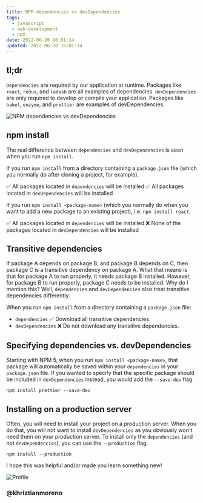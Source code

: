```yaml
---
title: NPM dependencies vs devDependencies
tags:
  - javascript
  - web-development
  - npm
date: 2022-06-20 16:01:14
updated: 2022-06-20 16:01:14
---
```


## tl;dr

`Dependencies` are required by our application at runtime. Packages like `react`, `redux`, and `lodash` are all examples of dependencies. `devDependencies` are only required to develop or compile your application. Packages like `babel`, `enzyme`, and `prettier` are examples of devDependencies.

![NPM dependencies vs devDependencies](https://media2.dev.to/dynamic/image/width=1000,height=420,fit=cover,gravity=auto,format=auto/https%3A%2F%2Fdev-to-uploads.s3.amazonaws.com%2Fuploads%2Farticles%2Ffvog41kjb51b3zesnmce.jpeg)

## npm install

The real difference between `dependencies` and `devDependencies` is seen when you run `npm install`.

If you run `npm install` from a directory containing a `package.json` file (which you normally do after cloning a project, for example).

✅ All packages located in `dependencies` will be installed
✅ All packages located in `devDependencies` will be installed

If you run `npm install <package-name>` (which you normally do when you want to add a new package to an existing project), i.e. `npm install react`.

✅ All packages located in `dependencies` will be installed
❌ None of the packages located in `devDependencies` will be installed

## Transitive dependencies

If package A depends on package B, and package B depends on C, then package C is a transitive dependency on package A. What that means is that for package A to run properly, it needs package B installed. However, for package B to run properly, package C needs to be installed. Why do I mention this? Well, `dependencies` and `devDependencies` also treat transitive dependencies differently.

When you run `npm install` from a directory containing a `package.json` file:

- `dependencies` ✅ Download all transitive dependencies.
- `devDependencies` ❌ Do not download any transitive dependencies.

## Specifying dependencies vs. devDependencies

Starting with NPM 5, when you run `npm install <package-name>`, that package will automatically be saved within your `dependencies` in your `package.json` file. If you wanted to specify that the specific package should be included in `devDependencies` instead, you would add the `--save-dev` flag.

```shell
npm install prettier --save-dev
```

## Installing on a production server

Often, you will need to install your project on a production server. When you do that, you will not want to install `devDependencies` as you obviously won't need them on your production server. To install only the `dependencies` (and not `devDependencies`), you can use the `--production` flag.

```shell
npm install --production
```

I hope this was helpful and/or made you learn something new!

![Profile](https://res.cloudinary.com/khriztianmoreno/image/upload/c_scale,w_148/v1591324337/KM-brand/stickers/sticker-3_2x.png)

### @khriztianmoreno
